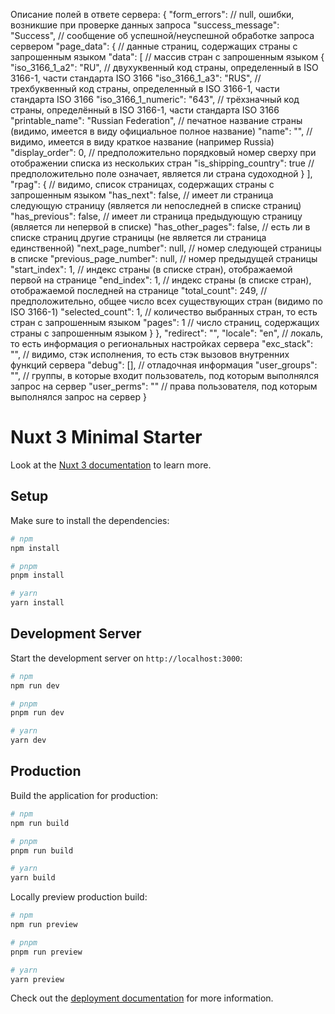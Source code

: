 Описание полей в ответе сервера:
{
  "form_errors": // null, ошибки, возникшие при проверке данных запроса
  "success_message": "Success", // сообщение об успешной/неуспешной обработке запроса сервером
  "page_data": { // данные страниц, содержащих страны с запрошенным языком
    "data": [ // массив стран с запрошенным языком
      {
        "iso_3166_1_a2": "RU", // двухуквенный код страны, определенный в ISO 3166-1, части стандарта ISO 3166
        "iso_3166_1_a3": "RUS", // трехбуквенный код страны, определенный в ISO 3166-1, части стандарта ISO 3166
        "iso_3166_1_numeric": "643", // трёхзначный код страны, определённый в ISO 3166-1, части стандарта ISO 3166
        "printable_name": "Russian Federation", // печатное название страны (видимо, имеется в виду официальное полное название)
        "name": "", // видимо, имеется в виду краткое название (например Russia)
        "display_order": 0, // предположительно порядковый номер сверху при отображении списка из нескольких стран
        "is_shipping_country": true  // предположительно поле означает, является ли страна судоходной
      }
    ],
    "rpag": { // видимо, список страницах, содержащих страны с запрошенным языком
      "has_next": false, // имеет ли страница следующую страницу (является ли непоследней в списке страниц)
      "has_previous": false, // имеет ли страница предыдующую страницу (является ли непервой в списке)
      "has_other_pages": false, // есть ли в списке страниц другие страницы (не является ли страница единственной)
      "next_page_number": null, // номер следующей страницы в списке
      "previous_page_number": null, // номер предыдущей страницы
      "start_index": 1, // индекс страны (в списке стран), отображаемой первой на странице
      "end_index": 1, // индекс страны (в списке стран), отображаемой последней на странице
      "total_count": 249, // предположительно, общее число всех существующих стран (видимо по ISO 3166-1)
      "selected_count": 1, // количество выбранных стран, то есть стран с запрошенным языком
      "pages": 1 // число страниц, содержащих страны с запрошенным языком
    }
  },
  "redirect": "",
  "locale": "en", // локаль, то есть информация о региональных настройках сервера
  "exc_stack": "", // видимо, стэк исполнения, то есть стэк вызовов внутренних функций сервера
  "debug": [], // отладочная информация
  "user_groups": "", // группы, в которые входит пользователь, под которым выполнялся запрос на сервер
  "user_perms": "" // права пользователя, под которым выполнялся запрос на сервер
}


# Nuxt 3 Minimal Starter

Look at the [Nuxt 3 documentation](https://nuxt.com/docs/getting-started/introduction) to learn more.

## Setup

Make sure to install the dependencies:

```bash
# npm
npm install

# pnpm
pnpm install

# yarn
yarn install
```

## Development Server

Start the development server on `http://localhost:3000`:

```bash
# npm
npm run dev

# pnpm
pnpm run dev

# yarn
yarn dev
```

## Production

Build the application for production:

```bash
# npm
npm run build

# pnpm
pnpm run build

# yarn
yarn build
```

Locally preview production build:

```bash
# npm
npm run preview

# pnpm
pnpm run preview

# yarn
yarn preview
```

Check out the [deployment documentation](https://nuxt.com/docs/getting-started/deployment) for more information.
